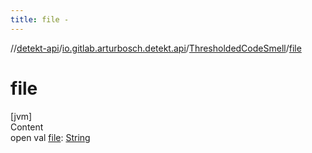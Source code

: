 ```yaml
---
title: file -
---
```

//[detekt-api](../../index.md)/[io.gitlab.arturbosch.detekt.api](../index.md)/[ThresholdedCodeSmell](index.md)/[file](file.md)



# file  
[jvm]  
Content  
open val [file](file.md): [String](https://kotlinlang.org/api/latest/jvm/stdlib/kotlin/-string/index.html)  



